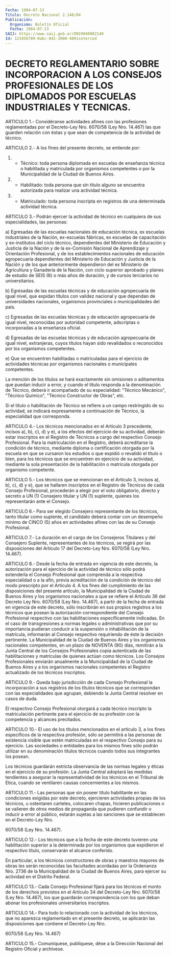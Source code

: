 ```yaml
---
Fecha: 1984-07-13
Título: Decreto Nacional 2.148/84
Publicación:
  Organismo: Boletín Oficial
  Fecha: 1984-07-23
SAIJ: https://www.saij.gob.ar/DN19840002148
Id: 123456789-0abc-841-2000-4891soterced
---
```

# DECRETO REGLAMENTARIO SOBRE INCORPORACION A LOS CONSEJOS PROFESIONALES DE LOS DIPLOMADOS POR ESCUELAS INDUSTRIALES Y TECNICAS.

<a id="1"></a>
ARTICULO  1.-  Considéranse  actividades afines con las profesiones reglamentadas por el Decreto-Ley  Nro.  6070/58  (Ley  Nro. 14.467) las que guarden relación con éstas y que sean de competencia  de la actividad de técnico.

<a id="2"></a>
ARTICULO  2.-  A  los  fines del presente decreto, se entiende por:

1)  - Técnico: toda persona  diplomada  en  escuelas  de  enseñanza técnica  o  habilitada  y  matriculada por organismos competentes o por la Municipalidad de la Ciudad de Buenos Aires.

2) - Habilitado: toda persona  que  sin  título alguno se encuentra autorizada para realizar una actividad técnica.

3)  -  Matriculado:  toda  persona inscripta en  registros  de  una determinada actividad técnica.

<a id="3"></a>
ARTICULO  3.-  Podrán ejercer la actividad de técnico en cualquiera de sus especialidades, las personas:

a) Egresadas de  las  escuelas  nacionales de educación técnica, ex escuelas  industriales  de  la  Nación,  ex-escuelas  fábricas,  ex escuelas  de  capacitación  y  ex-institutos   del  ciclo  técnico, dependientes del Ministerio de Educación y Justicia  de la Nación y de la ex-Comisión Nacional de Aprendizaje y Orientación Profesional,  y  de  los  establecimientos  nacionales de educación agropecuaria  dependientes del Ministerio de Educación  y  Justicia de  la  Nación y  de  los  que  anteriormente  dependieron  del  ex Ministerio  de  Agricultura  y  Ganadería  de  la Nación, con ciclo superior aprobado y planes de estudio de SEIS (6)  o  más  años  de duración,    y    de  cursos  terciarios  no  universitarios.

b) Egresadas de las  escuelas  técnicas y de educación agropecuaria de igual nivel, que expidan títulos  con  validez  nacional  y  que dependan  de  universidades  nacionales,  organismos provinciales o municipalidades del país.

c) Egresadas de las escuelas técnicas y de  educación  agropecuaria de igual nivel, reconocidas por autoridad competente, adscriptas  o incorporadas a la enseñanza oficial.

d)  Egresadas  de las escuelas técnicas y de educación agropecuaria de igual nivel,  extranjeras,  cuyos títulos hayan sido revalidados o reconocidos por los organismos competentes.

e) Que se encuentren habilitadas  o  matriculadas para el ejercicio de  actividades técnicas por organismos  nacionales  o  municipales competentes.

La mención  de  los  títulos  se  hará  exactamente sin omisiones o aditamentos  que  puedan  inducir  a  error,  y  cuando  el  título responda a la denominación de Técnico, deberá ir  acompañado  de su especialidad:   "Técnico  Mecánico",  "Técnico  Químico",  "Técnico Constructor de Obras", etc.

Si el título o habilitación  de  Técnico  se  refiere  a  un  campo restringido de su actividad, se indicará expresamente a continuación    de    Técnico,  la  especialidad  que  corresponda.

<a id="4"></a>
ARTICULO  4.- Los técnicos mencionados en el Artículo 3 precedente, incisos a),  b),  c),  d)  y  e), a los efectos del ejercicio de su actividad, deberán estar inscriptos  en  el  Registro de Técnicos a cargo del respectivo Consejo Profesional. Para  la matriculación en el  Registro, deberá acreditarse la condición de técnico,  mediante diploma  o certificación otorgada por la escuela en que se cursaron los estudios  o  que  expidió o revalidó el título o bien, para los técnicos que se encuentren  en  ejercicio de su actividad, mediante la sola presentación de la habilitación  o  matrícula  otorgada por organismo competente.

<a id="5"></a>
ARTICULO  5.-  Los  técnicos  que  se  mencionan  en el Artículo 3, incisos  a),  b),  c),  d) y e), que se hallaren inscriptos  en  el Registro  de Técnicos de cada  Consejo  Profesional,  procederán  a elegir por  el  voto  obligatorio,  directo  y  secreto  a  UN  (1) Consejero  titular  y  UN  (1)  suplente, quienes los representarán ante el Consejo.

<a id="6"></a>
ARTICULO  6.-  Para  ser  elegido  Consejero  representante  de los técnicos,  tanto  titular como suplente, el candidato deberá contar con un desempeño mínimo  de  CINCO  (5)  años en actividades afines con las de su Consejo Profesional.

<a id="7"></a>
ARTICULO  7.- La duración en el cargo de los Consejeros Titulares y del Consejero  Suplente,  representantes de los técnicos, se regirá por las disposiciones del Artículo  17 del Decreto-Ley Nro. 6070/58 (Ley Nro. 14.467).

<a id="8"></a>
ARTICULO  8.-  Desde  la  fecha  de  entrada  en  vigencia  de este decreto,  la  autorización  para  el  ejercicio  de la actividad de técnico sólo podrá extenderla el Consejo Profesional  que comprenda a  la  respectiva especialidad o a la afín, previa acreditación  de la condición  de  técnico  del modo prescripto por el Artículo 4. A los  fines  del  cumplimiento de  las  disposiciones  del  presente artículo, la Municipalidad  de  la  Ciudad  de  Buenos  Aires y los organismos  nacionales a que se refiere el Artículo 36 del  Decreto Ley Nro. 6070/58  (Ley  Nro.  14.467),  a  partir  de  la  fecha de entrada  en  vigencia  de  este  decreto,  sólo  inscribirán en sus propios  registros  a  los  técnicos  que  posean  la  autorización correspondiente    del   Consejo  Profesional  respectivo  con  las habilitaciones específicamente indicadas. En el caso de transgresiones  a  normas legales  o  administrativas  que  por  su importancia pudieran  conducir  a la suspensión o inhabilitación de la matrícula, informarán al Consejo  respectivo requiriendo de éste la decisión pertinente. La Municipalidad  de  la  Ciudad  de Buenos Aires  y  los  organismos  nacionales  competentes, en un plazo  de NOVENTA (90) días, remitirán a la Junta  Central  de  los  Consejos Profesionales  copia autenticada de las habilitaciones y matrículas de  quienes  actúan   como  técnicos.  Los  Consejos  Profesionales enviarán anualmente a  la  Municipalidad  de  la  Ciudad  de Buenos Aires  y  a  los  organismos  nacionales  competentes  el  Registro actualizado de los técnicos inscriptos.

<a id="9"></a>
ARTICULO  9.-  Queda  bajo jurisdicción de cada Consejo Profesional la incorporación a sus  registros  de  los  títulos técnicos que se correspondan con las especialidades que agrupan,  debiendo la Junta Central resolver en casos de duda.

El    respectivo   Consejo  Profesional  otorgará  a  cada  técnico inscripto la matriculación  pertinente  para  el  ejercicio  de  su profesión con la competencia y alcances precitados.

<a id="10"></a>
ARTICULO  10.-  El uso de los títulos mencionados en el artículo 3, a  los  fines específicos  de  la  respectiva  profesión,  sólo  se permitirá    a   las  personas  de  existencia  visible  que  estén matriculadas  en el  respectivo  Consejo  para  su  ejercicio.  Las sociedades o entidades  para  los mismos fines sólo podrán utilizar en su denominación títulos técnicos  cuando  todos  sus integrantes los posean.

Los  técnicos guardarán estricta observancia de las normas  legales y éticas  en  el  ejercicio  de  su  profesión.  La  Junta  Central adoptará las medidas tendientes a asegurar la representatividad  de los  técnicos  en el Tribunal de Etica, cuando se ventilaren causas concernientes a los mismos.

<a id="11"></a>
ARTICULO  11.-  Las  personas  que sin poseer título habilitante en las condiciones exigidas por este  decreto,  ejercieren actividades propias de los técnicos, u ostentaren carteles,  colocaren  chapas, hicieren  publicaciones o se valieren de otros medios de propaganda que pudieren  confundir  o  inducir  a  error  al  público, estarán sujetas  a  las sanciones que se establecen en el Decreto-Ley  Nro.

6070/58 (Ley Nro. 14.467).

<a id="12"></a>
ARTICULO  12.- Los técnicos que a la fecha de este decreto tuvieren una habilitación  superior  a la determinada por los organismos que expidieron el respectivo título,  conservarán el alcance conferido.

En particular, a los técnicos constructores  de  obras  y  maestros mayores  de  obras  les  serán reconocidas las facultades acordadas por la Ordenanza Nro. 2736  de  la  Municipalidad  de  la Ciudad de Buenos  Aires,  para  ejercer  su actividad en el Distrito Federal.

<a id="13"></a>
ARTICULO  13.- Cada Consejo Profesional fijará para los técnicos el monto de los  derechos  previstos en el Artículo 34 del Decreto-Ley Nro. 6070/58 (Ley Nro. 14.467),  los  que guardarán correspondencia con   los  que  deban  abonar  los  profesionales    universitarios inscriptos.

<a id="14"></a>
ARTICULO  14.-  Para  todo  lo  relacionado con la actividad de los técnicos, que no aparezca reglamentado  en  el presente decreto, se aplicarán  las  disposiciones  que  contiene  el  Decreto-Ley  Nro.

6070/58 (Ley Nro. 14.467)

<a id="15"></a>
ARTICULO    15.-  Comuníquese,  publíquese,  dése  a  la  Dirección Nacional del Registro Oficial y archívese.